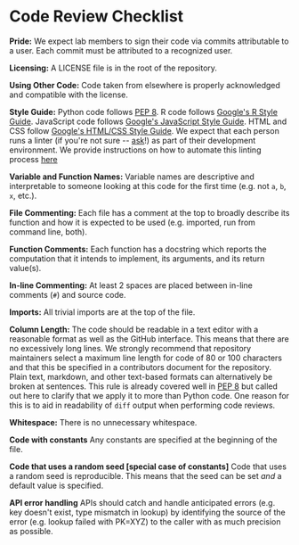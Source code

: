 # Code Review Checklist

**Pride:** We expect lab members to sign their code via commits attributable to a user.
Each commit must be attributed to a recognized user.

**Licensing:** A LICENSE file is in the root of the repository.

**Using Other Code:** Code taken from elsewhere is properly acknowledged and compatible with the license.

**Style Guide:** Python code follows [PEP 8](https://www.python.org/dev/peps/pep-0008).
R code follows [Google's R Style Guide](https://google.github.io/styleguide/Rguide.xml).
JavaScript code follows [Google's JavaScript Style Guide](https://google.github.io/styleguide/javascriptguide.xml).
HTML and CSS follow [Google's HTML/CSS Style Guide](https://google.github.io/styleguide/htmlcssguide.xml).
We expect that each person runs a linter (if you're not sure -- [ask](https://greenelab.slack.com/messages/codereview/)!) as part of their development environment.
We provide instructions on how to automate this linting process [here](linter_install_tutorial.md)

**Variable and Function Names:** Variable names are descriptive and interpretable to someone looking at this code for the first time (e.g. not `a`, `b`, `x`, etc.).

**File Commenting:** Each file has a comment at the top to broadly describe its function and how it is expected to be used (e.g. imported, run from command line, both).

**Function Comments:** Each function has a docstring which reports the computation that it intends to implement, its arguments, and its return value(s).

**In-line Commenting:** At least 2 spaces are placed between in-line comments (`#`) and source code.

**Imports:** All trivial imports are at the top of the file.

**Column Length:** The code should be readable in a text editor with a reasonable format as well as the GitHub interface.
This means that there are no excessively long lines.
We strongly recommend that repository maintainers select a maximum line length for code of 80 or 100 characters and that this be specified in a contributors document for the repository.
Plain text, markdown, and other text-based formats can alternatively be broken at sentences.
This rule is already covered well in [PEP 8](https://www.python.org/dev/peps/pep-0008/#maximum-line-length) but called out here to clarify that we apply it to more than Python code.
One reason for this is to aid in readability of `diff` output when performing code reviews.

**Whitespace:** There is no unnecessary whitespace.

**Code with constants** Any constants are specified at the beginning of the file.

**Code that uses a random seed [special case of constants]** Code that uses a random seed is reproducible.
This means that the seed can be set *and* a default value is specified.

**API error handling** APIs should catch and handle anticipated errors (e.g. key doesn't exist, type mismatch in lookup) by identifying the source of the error (e.g. lookup failed with PK=XYZ) to the caller with as much precision as possible.
